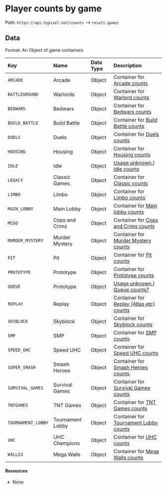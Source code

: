 # Player counts by game
Path: `https://api.hypixel.net/counts` --> `result.games`

## Data
Format: An Object of game containers

|Key|Name|Data Type|Description|
|:-|:-|:-|:-|
|`ARCADE`|Arcade|Object|Container for [Arcade counts](https://github.com/HypixelCommunity/Hypixel-Api-Documentation/tree/main/Counts/games/ARCADE)|
|`BATTLEGROUND`|Warlords|Object|Container for [Warlord counts]()|
|`BEDWARS`|Bedwars|Object|Container for [Bedwars counts]()|
|`BUILD_BATTLE`|Build Battle|Object|Container for [Build Battle counts]()|
|`DUELS`|Duels|Object|Container for [Duels counts]()|
|`HOUSING`|Housing|Object|Container for [Housing counts]()|
|`IDLE`|Idle|Object|[Usage unknown.](https://github.com/HypixelCommunity/Hypixel-Api-Documentation/issues/1)) [Idle counts]()|
|`LEGACY`|Classic Games|Object|Container for [Classic counts]()|
|`LIMBO`|Limbo|Object|Container for [Limbo counts]()|
|`MAIN_LOBBY`|Main Lobby|Object|Container for [Main lobby counts]()|
|`MCGO`|Cops and Crims|Object|Container for [Cops and Crims counts]()|
|`MURDER_MYSTERY`|Murder Mystery|Object|Container for [Murder Mystery counts]()|
|`PIT`|Pit|Object|Container for [Pit counts]()|
|`PROTOTYPE`|Prototype|Object|Container for [Prototype counts]()|
|`QUEUE`|Prototype|Object|[Usage unknown.](https://github.com/HypixelCommunity/Hypixel-Api-Documentation/issues/1)) [Queue counts?]()|
|`REPLAY`|Replay|Object|Container for [Replay (Atlas etc) counts]()|
|`SKYBLOCK`|Skyblock|Object|Container for [Skyblock counts]()|
|`SMP`|SMP|Object|Container for [SMP counts]()|
|`SPEED_UHC`|Speed UHC|Object|Container for [Speed UHC counts]()|
|`SUPER_SMASH`|Smash Heroes|Object|Container for [Smash Heroes counts]()|
|`SURVIVAL_GAMES`|Survival Games|Object|Container for [Survival Games counts]()|
|`TNTGAMES`|TNT Games|Object|Container for [TNT Games counts]()|
|`TOURNAMENT_LOBBY`|Tournament Lobby|Object|Container for [Tournament Lobby counts]()|
|`UHC`|UHC Champions|Object|Container for [UHC counts]()|
|`WALLS3`|Mega Walls|Object|Container for [Mega Walls counts]()|

#### Resources
- None